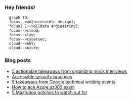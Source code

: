 ### Hey friends!

```mermaid
  graph TD;
  focus-->ad[accessible design];
  focus[ ]-->di[data engineering];
  focus-->cloud;
  focus-->law;
  focus-->cybersec;
  cloud-->AWS;
  cloud-->Azure;
```

### Blog posts
<!-- BLOG-POST-LIST:START -->
- [5 actionable takeaways from organizng mock interviews](https://tomaszhamerla.com/blog/mock-interviews-takeaways/)
- [Accessible security practices](https://tomaszhamerla.com/blog/accessible-security-practices/)
- [5 takeaways from Google technical wrtiting events](https://tomaszhamerla.com/blog/google-technical-writing/)
- [How to ace Azure az305 exam](https://tomaszhamerla.com/blog/az305-prep/)
- [5 Mastodon gotchas to watch out for](https://tomaszhamerla.com/blog/mastodon-gotchas/)
<!-- BLOG-POST-LIST:END -->
